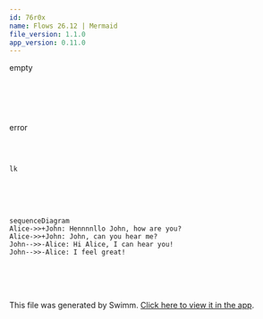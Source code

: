 ```yaml
---
id: 76r0x
name: Flows 26.12 | Mermaid
file_version: 1.1.0
app_version: 0.11.0
---
```


empty

<br/>

<!--MERMAID {width:100}-->
```mermaid

```
<!--MCONTENT {content: <br/>} --->

<br/>

error

<br/>

<!--MERMAID {width:100}-->
```mermaid

lk
```
<!--MCONTENT {content: <br/>
lk} --->

<br/>

<br/>

<br/>

<!--MERMAID {width:25}-->
```mermaid
sequenceDiagram
Alice->>+John: Hennnnllo John, how are you?
Alice->>+John: John, can you hear me?
John-->>-Alice: Hi Alice, I can hear you!
John-->>-Alice: I feel great!
```
<!--MCONTENT {content: sequenceDiagram<br/>
Alice->>+John: Hennnnllo John, how are you?<br/>
Alice->>+John: John, can you hear me?<br/>
John\-\-\>>-Alice: Hi Alice, I can hear you!<br/>
John\-\-\>>-Alice: I feel great!<br/>} --->

<br/>

<br/>

<br/>

This file was generated by Swimm. [Click here to view it in the app](https://swimm-web-app.web.app/repos/Z2l0aHViJTNBJTNBdGVzdC1naXRodWItYXBwJTNBJTNBc3dpbW1pbw==/docs/76r0x).